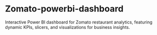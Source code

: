 # Zomato-powerbi-dashboard
Interactive Power BI dashboard for Zomato restaurant analytics, featuring dynamic KPIs, slicers, and visualizations for business insights.

